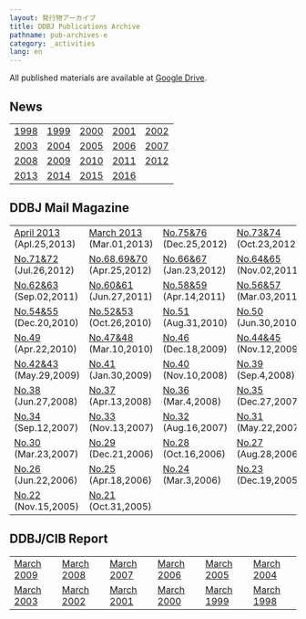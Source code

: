 ```yaml
---
layout: 発行物アーカイブ
title: DDBJ Publications Archive
pathname: pub-archives-e
category: _activities
lang: en
---
```


All published materials are available at [Google
Drive](https://drive.google.com/drive/u/2/folders/1Q9-RtK-maEp7HsYq0i9k-MxOTSldMr7G).

## News <a name="news"></a>

|                                       |                                       |                                       |                                       |                                       |
| ------------------------------------- | ------------------------------------- | ------------------------------------- | ------------------------------------- | ------------------------------------- |
| [1998](/archives/en/news-1998-e.html) | [1999](/archives/en/news-1999-e.html) | [2000](/archives/en/news-2000-e.html) | [2001](/archives/en/news-2001-e.html) | [2002](/archives/en/news-2002-e.html) |
| [2003](/archives/en/news-2003-e.html) | [2004](/archives/en/news-2004-e.html) | [2005](/archives/en/news-2005-e.html) | [2006](/archives/en/news-2006-e.html) | [2007](/archives/en/news-2007-e.html) |
| [2008](/archives/en/news-2008-e.html) | [2009](/archives/en/news-2009-e.html) | [2010](/archives/en/news-2010-e.html) | [2011](/archives/en/news-2011-e.html) | [2012](/archives/en/news-2012-e.html) |
| [2013](/archives/en/news-2013-e.html) | [2014](/archives/en/news-2014-e.html) | [2015](/archives/en/news-2015-e.html) | [2016](/archives/en/news-2016-e.html) |                                       |

## DDBJ Mail Magazine <a name="mag"></a>

|                                                                                               |                                                                                                |                                                                                             |                                                                                             |
| --------------------------------------------------------------------------------------------- | ---------------------------------------------------------------------------------------------- | ------------------------------------------------------------------------------------------- | ------------------------------------------------------------------------------------------- |
| [April 2013](https://drive.google.com/file/d/1Wb0GwBXJXtrEhIx_HrsK5Oc1UnETGBLJ) (Apl.25,2013) | [March 2013](https://drive.google.com/file/d/1R4F1e4kKc-gFr16mUndB5HCEiyRZIUyl) (Mar.01,2013)  | [No.75&76](https://drive.google.com/file/d/1FmC2_XVPMEDLG2Zq6qrMD_fHbFEIuXiq) (Dec.25,2012) | [No.73&74](https://drive.google.com/file/d/1KIoETG1oak9kA5K0pshNzLME0sRRS5yV) (Oct.23,2012) |
| [No.71&72](https://drive.google.com/file/d/1y3R_fryxFiRfPyUbmUtpTmucAy8c8y9K) (Jul.26,2012)   | [No.68,69&70](https://drive.google.com/file/d/1wIUjYDireYszuw5EoFESl67bIIP55J0E) (Apr.25,2012) | [No.66&67](https://drive.google.com/file/d/1lr_JZfENxuiphgeCRL6Iu2aNv2O4m3Wj) (Jan.23,2012) | [No.64&65](https://drive.google.com/file/d/1HgbQy6LzRkc7PYIjZL18lr2WLt0D7gDq) (Nov.02,2011) |
| [No.62&63](https://drive.google.com/file/d/1O_vksw266iXRTH4NiOHbrWTmbLp56eK3) (Sep.02,2011)   | [No.60&61](https://drive.google.com/file/d/1hQvEawsXyGA0cH258-1ABELAx--urOb3) (Jun.27,2011)    | [No.58&59](https://drive.google.com/file/d/1eTkygmcN8SjHTLJqrGBP97qskQxJLEHk) (Apr.14,2011) | [No.56&57](https://drive.google.com/file/d/1u39Of-ZqSAIkFNnSH8nd03D_jmjFUfuz) (Mar.03,2011) |
| [No.54&55](https://drive.google.com/file/d/1b4q_Wr4K-QD6czdmt0WDTAT8R16QSmOC) (Dec.20,2010)   | [No.52&53](https://drive.google.com/file/d/1ypGHC6-0yZIuRWHILVBWc6kF1AOkfCcU) (Oct.26,2010)    | [No.51](https://drive.google.com/file/d/1XXQd_gSEveZSWxmvvpteMgi8UmT--NuA) (Aug.31,2010)    | [No.50](https://drive.google.com/file/d/1MDWGG-6cKXPfY3MiSr_TZehaZv5QZQQT) (Jun.30,2010)    |
| [No.49](https://drive.google.com/file/d/1b2nsjcm8ettEmd4f8vzF94MBi_Ql-609) (Apr.22,2010)      | [No.47&48](https://drive.google.com/file/d/1ULYK8KjwyWR3AZGP0BwJdfu_ibGj-Sri) (Mar.10,2010)    | [No.46](https://drive.google.com/file/d/1pOBLjAVy8ZyrEdyj17Gu-6fEx7VnT6z_) (Dec.18,2009)    | [No.44&45](https://drive.google.com/file/d/1zzABkfGSZgNR0_OOhRrRjbF2UDCk95jT) (Nov.12,2009) |
| [No.42&43](https://drive.google.com/file/d/1YPmfb2pcNiIF_ScPWhYSPiZY_NbN6XTf) (May.29,2009)   | [No.41](https://drive.google.com/file/d/1dWSoWzLs-ubvTC5xs-3LtYAu7e4tVP_g) (Jan.30,2009)       | [No.40](https://drive.google.com/file/d/1d-32Yvn_Wba-3XSEP7CB2N2VeAPp_Zwf) (Nov.10,2008)    | [No.39](https://drive.google.com/file/d/1ILmoL2zyFw3qHsGxgVTcniXaP36b6nyI) (Sep.4,2008)     |
| [No.38](https://drive.google.com/file/d/1SuGxHPx4hfiflO19Gq8XJOyXJl6nKfAW) (Jun.27,2008)      | [No.37](https://drive.google.com/file/d/1YfzkMLnstM0dkAuFq-YHLLRnkdjw1du7) (Apr.13,2008)       | [No.36](https://drive.google.com/file/d/1h8kA7fFGodZaozC_OHV2qr4GWyh5WSA3) (Mar.4,2008)     | [No.35](https://drive.google.com/file/d/1xMlbWmKs8ElcNn0dh5j-ldLeL0yykwdW) (Dec.27,2007)    |
| [No.34](https://drive.google.com/file/d/1A6uGOuTfscfu01XKgfR1izedwyD7upAO) (Sep.12,2007)      | [No.33](https://drive.google.com/file/d/1o7b0BWKn813gJrQNoyErmcq21ViVK54l) (Nov.13,2007)       | [No.32](https://drive.google.com/file/d/1uJBwu1aqsVPn_jGAgiHh4jZLVb8VF1xL) (Aug.16,2007)    | [No.31](https://drive.google.com/file/d/18IwqZEik4RB6OSVfoL3sk1JAycP9c4xF) (May.22,2007)    |
| [No.30](https://drive.google.com/file/d/1ztzfepxPnC2-Zg8Ltpuz2-EPHLy36Inn) (Mar.23,2007)      | [No.29](https://drive.google.com/file/d/1GL6b87AvJedadsD1MRALl2MK3dKdUk8b) (Dec.21,2006)       | [No.28](https://drive.google.com/file/d/1jFnTWQEmjO5HGM4F0QWS4hOewOb1vhCu) (Oct.16,2006)    | [No.27](https://drive.google.com/file/d/1QrllTZX5yWF6QIMlui7OUGlKXzXOnXCN) (Aug.28,2006)    |
| [No.26](https://drive.google.com/file/d/1aeO1C2vWsgYB2uBnf_Nvuj4HCbNB2Xw7) (Jun.22,2006)      | [No.25](https://drive.google.com/file/d/1YqT4qC_C00uP4dsyjghyxD8B4dm6kfdq) (Apr.18,2006)       | [No.24](https://drive.google.com/file/d/1huW9yHQl2z40IccOziAl_zHsOVoCi1GR) (Mar.3,2006)     | [No.23](https://drive.google.com/file/d/1UOy-o55d9aCIWJd37_a1D1utHeoVFZeb) (Dec.19,2005)    |
| [No.22](https://drive.google.com/file/d/1VHICY3ErWqD2J-ti6fLl9EbOaFzs3K_d) (Nov.15,2005)      | [No.21](https://drive.google.com/file/d/1m2vPwya-p0aKNtN3gdNTbZFEL_pWURNX) (Oct.31,2005)       |                                                                                             |                                                                                             |

## DDBJ/CIB Report <a name="ddbjcib"></a>

|                                                                                 |                                                                                 |                                                                                 |                                                                                 |                                                                                 |                                                                                 |
| ------------------------------------------------------------------------------- | ------------------------------------------------------------------------------- | ------------------------------------------------------------------------------- | ------------------------------------------------------------------------------- | ------------------------------------------------------------------------------- | ------------------------------------------------------------------------------- |
| [March 2009](https://drive.google.com/file/d/1AstP0nvaTrZdMUDV6fnj--9Hz2xUNZgP) | [March 2008](https://drive.google.com/file/d/1IAL7bsXcdVi-RnVaKTEP05-qLUXbzyMf) | [March 2007](https://drive.google.com/file/d/1oO_jJM3922X7u42UVojRLR1L39rh2-67) | [March 2006](https://drive.google.com/file/d/1oYBeAfl5sWW6njbN_G8-25uvMPjCbmxi) | [March 2005](https://drive.google.com/file/d/1JmhUYrWhRKQnIK3aYgE3aAflUQ7GcqQ7) | [March 2004](https://drive.google.com/file/d/12U1Q5KDfxhn2uRGLAXrfmq4gn00VrwmZ) |
| [March 2003](https://drive.google.com/file/d/1DkkNNU9vG2AfxJ_kcrVWStdQXCshasgf) | [March 2002](https://drive.google.com/file/d/1W3Mp9gUYsimtzdTdOY6vfMmOUfxifn0q) | [March 2001](https://drive.google.com/file/d/1-dVa-CU5AJIrjk9ZhCuOJUFyAvykhSQ0) | [March 2000](https://drive.google.com/file/d/1cj293FI6bkgyB8LivOC7d2Lycd2ascNv) | [March 1999](https://drive.google.com/file/d/1Eot4klmVulLjPmzmpK4uADckZ8t_EQ3w) | [March 1998](https://drive.google.com/file/d/1PwSwBwX7fSI2e6oSqJ2slCoQk-ehFIy-) |